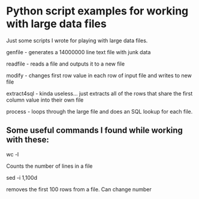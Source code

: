 # Python script examples for working with large data files

Just some scripts I wrote for playing with large data files.

genfile - generates a 14000000 line text file with junk data

readfile - reads a file and outputs it to a new file

modify - changes first row value in each row of input file and writes to new file

extract4sql - kinda useless... just extracts all of the rows that share the first column value into their own file

process - loops through the large file and does an SQL lookup for each file.

## Some useful commands I found while working with these:


wc -l 

Counts the number of lines in a file


sed -i 1,100d 

removes the first 100 rows from a file. Can change number


